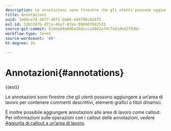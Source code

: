 ```yaml
---
description: Le annotazioni sono finestre che gli utenti possono aggiungere a un’area di lavoro per contenere commenti descrittivi, elementi grafici o titoli dinamici.
title: Annotazioni
uuid: 3e69ce74-26f7-49f2-bb86-e94f96c02672
exl-id: 32633d7b-d71a-46a7-87ea-096903562533
source-git-commit: b1dda69a606a16dccca30d2a74c7e63dbd27936c
workflow-type: tm+mt
source-wordcount: '60'
ht-degree: 3%

---
```


# Annotazioni{#annotations}

{{eol}}

Le annotazioni sono finestre che gli utenti possono aggiungere a un’area di lavoro per contenere commenti descrittivi, elementi grafici o titoli dinamici.

È inoltre possibile aggiungere annotazioni alle aree di lavoro come callout. Per informazioni sulle operazioni con i callout delle annotazioni, vedere [Aggiunta di callout a un’area di lavoro](../../../../home/c-get-started/c-vis/c-call-wkspc.md#concept-212b09e763044d938987b4a9c658adc0).
